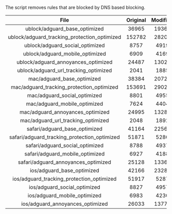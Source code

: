 The script removes rules that are blocked by DNS based blocking.


| File | Original | Modified |
|:----:|:-----:|:-----:|
| ublock/adguard_base_optimized | 36965 | 19360 |
| ublock/adguard_tracking_protection_optimized | 152782 | 28201 |
| ublock/adguard_social_optimized | 8757 | 4919 |
| ublock/adguard_mobile_optimized | 6909 | 4169 |
| ublock/adguard_annoyances_optimized | 24487 | 13024 |
| ublock/adguard_url_tracking_optimized | 2041 | 1885 |
| mac/adguard_base_optimized | 38384 | 20729 |
| mac/adguard_tracking_protection_optimized | 153691 | 29020 |
| mac/adguard_social_optimized | 8801 | 4955 |
| mac/adguard_mobile_optimized | 7624 | 4404 |
| mac/adguard_annoyances_optimized | 24995 | 13286 |
| mac/adguard_url_tracking_optimized | 2048 | 1892 |
| safari/adguard_base_optimized | 41164 | 22563 |
| safari/adguard_tracking_protection_optimized | 51871 | 5280 |
| safari/adguard_social_optimized | 8788 | 4937 |
| safari/adguard_mobile_optimized | 6927 | 4188 |
| safari/adguard_annoyances_optimized | 25128 | 13363 |
| ios/adguard_base_optimized | 42166 | 23288 |
| ios/adguard_tracking_protection_optimized | 51917 | 5287 |
| ios/adguard_social_optimized | 8827 | 4957 |
| ios/adguard_mobile_optimized | 6983 | 4230 |
| ios/adguard_annoyances_optimized | 26033 | 13778 |